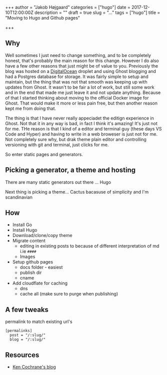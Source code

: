 +++
author = "Jakob Højgaard"
categories = ["hugo"]
date = 2017-12-10T12:00:00Z
description = ""
draft = true
slug = "..."
tags = ["hugo"]
title = "Moving to Hugo and Github pages"

+++
## Why

Well sometimes I just need to change something, and to be completely honest, that's probably the main reason for this change. However I do also have a few other reasons that just might be of value to you. Previously the blog was hosted on a [DigitalOcean]() droplet and using Ghost blogging and had a Postgres database for storage. It was fairly simple to setup and maintain, but the thing that was not that smooth was keeping up with updates from Ghost. It wasn't to be fair a lot of work, but still some work and in the end that made me just leave it and not update anything. Because of that I started thinking about moving to the official Docker image for Ghost. That would make it more or less pain free, but then another reason kept me from doing that. 

The thing is that I have never really appeciadet the editign experience in Ghost. Not that it in any way is bad, in fact I think it's amazing! It's just not for me. THe reason is that I kind of a editor and terminal guy (these days VS Code and Hyper) and having to write in a web broweser is just not for me. Not completely sure why, but drak theme plain editor and controlling versioning with git and terminal, just clicks for me.

So enter static pages and generators.

## Picking a generator, a theme and hosting

There are many static generators out there ... Hugo

Next thing is picking a theme... Cactus bacasuse of simplicity and I'm scandinavian


## How

* Install Go
* Install Hugo
* Download/clone/copy theme
* Migrate content
  * editing in existing posts to because of different interpretation of md i.ie `####`
  * Images
* Setup github pages
  * docs folder - easiest
  * publish dir
  * cname
* Add cloudflate for caching
  * dns
  * cache all (make sure to purge when publishing)

## A few tweaks

permalink to match existing url's
    
```
[permalinks]
  post = "/:slug/"
  blog = "/:slug/"
```

## Resources

- [Ken Cochrane's blog](https://www.google.com.au/url?sa=t&rct=j&q=&esrc=s&source=web&cd=5&cad=rja&uact=8&ved=0ahUKEwiq6crMmtjWAhVGmpQKHXlEA6QQFgg_MAQ&url=https%3A%2F%2Fwww.kencochrane.net%2F2016%2F11%2F20%2Fi-rebuilt-my-blog-with-hugo-and-moved-to-netlify%2F&usg=AOvVaw0YLFz-0fayRaiV4IWVn19K)